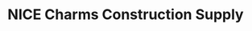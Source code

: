 ---
title: "NICE Charms Construction Supply"
url: /ormoc/nice-charms-construction-supply/
shop: trade
---